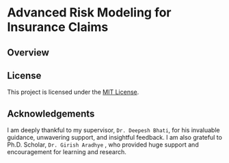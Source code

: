 # Advanced Risk Modeling for Insurance Claims



## Overview

## License

This project is licensed under the [MIT License](LICENSE).

## Acknowledgements

I am deeply thankful to my supervisor, `Dr. Deepesh Bhati`, for his
invaluable guidance, unwavering support, and insightful feedback. 
I am also grateful to Ph.D. Scholar, `Dr. Girish Aradhye` , who provided huge support and
encouragement for learning and research.
